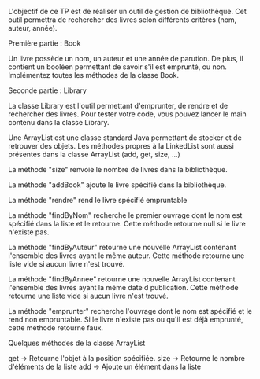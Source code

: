 L'objectif de ce TP est de réaliser un outil de gestion de bibliothèque. Cet outil permettra de rechercher des livres selon différents critères (nom, auteur, année). 

Première partie : Book

Un livre possède un nom, un auteur et une année de parution. De plus, il contient un booléen permettant de savoir s'il est emprunté, ou non.
Implémentez toutes les méthodes de la classe Book.

Seconde partie : Library

La classe Library est l'outil permettant d'emprunter, de rendre et de rechercher des livres.
Pour tester votre code, vous pouvez lancer le main contenu dans la classe Library.

Une ArrayList est une classe standard Java permettant de stocker et de retrouver des objets. Les méthodes propres à la LinkedList sont aussi présentes dans la classe ArrayList (add, get, size, ...)

La méthode "size" renvoie le nombre de livres dans la bibliothèque.

La méthode "addBook" ajoute le livre spécifié dans la bibliothèque.

La méthode "rendre" rend le livre spécifié empruntable

La méthode "findByNom" recherche le premier ouvrage dont le nom est spécifié dans la liste et le retourne. Cette méthode retourne null si le livre n'existe pas.

La méthode "findByAuteur" retourne une nouvelle ArrayList contenant l'ensemble des livres ayant le même auteur. Cette méthode retourne une liste vide si aucun livre n'est trouvé.

La méthode "findByAnnee" retourne une nouvelle ArrayList contenant l'ensemble des livres ayant la même date d publication. Cette méthode retourne une liste vide si aucun livre n'est trouvé.

La méthode "emprunter" recherche l'ouvrage dont le nom est spécifié et le rend non empruntable. Si le livre n'existe pas ou qu'il est déjà emprunté, cette méthode retourne faux.

Quelques méthodes de la classe ArrayList

get -> Retourne l'objet à la position spécifiée.
size -> Retourne le nombre d'éléments de la liste
add -> Ajoute un élément dans la liste

